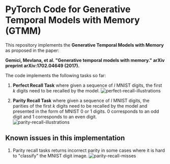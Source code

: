# PyTorch Code for Generative Temporal Models with Memory (GTMM)

This repository implements the **Generative Temporal Models with Memory** as proposed in the paper:

**Gemici, Mevlana, et al. "Generative temporal models with memory." arXiv preprint arXiv:1702.04649 (2017).**

The code implements the following tasks so far:
1. **Perfect Recall Task** where given a sequence of *l* MNIST digits, the first *k* digits need to be recalled by the model. 
![perfect-recall-illustrations](https://user-images.githubusercontent.com/7714289/43701088-99f10146-9972-11e8-8225-ed7dbfd7ea92.png)

2. **Parity Recall Task** where given a sequence of *l* MNIST digits, the parities of the first *k* digits need to be recalled by the model and presented in the form of MNIST 0 or 1 digits. 0 corresponds to an odd digit and 1 corresponds to an even digit.\
![parity-recall-illustrations](https://user-images.githubusercontent.com/7714289/43701186-e52fdaa6-9972-11e8-84e7-c96bf615ad04.png)


## Known issues in this implementation
1. Parity recall tasks returns incorrect parity in some cases where it is hard to "classify" the MNIST digit image.
![parity-recall-misses](https://user-images.githubusercontent.com/7714289/43701320-5392deee-9973-11e8-94cc-3fdbc17703bc.png)
